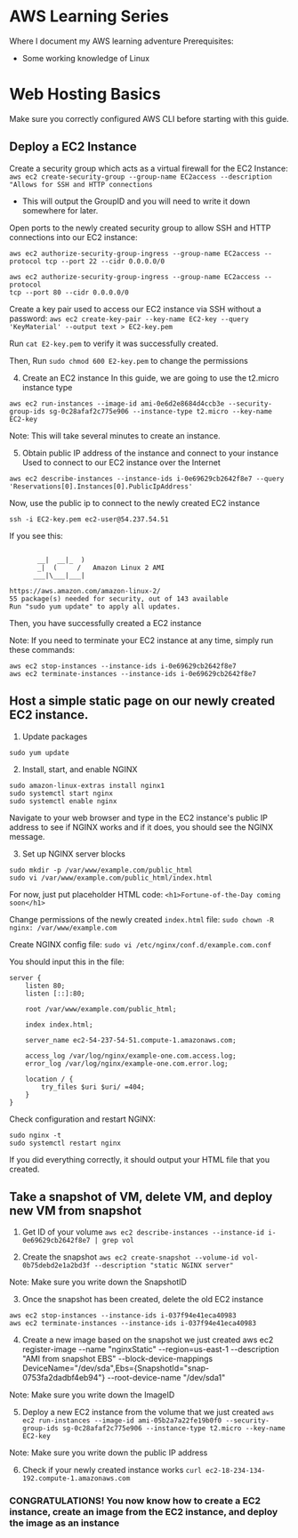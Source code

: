 # AWS Learning Series
Where I document my AWS learning adventure
Prerequisites:
* Some working knowledge of Linux 

# Web Hosting Basics
Make sure you correctly configured AWS CLI before starting with this guide.

## Deploy a EC2 Instance 

Create a security group which acts as a virtual firewall for the EC2 Instance: 
`aws ec2 create-security-group --group-name EC2access --description "Allows for SSH and HTTP connections` 
* This will output the GroupID and you will need to write it down somewhere for
later.

Open ports to the newly created security group to allow SSH and HTTP connections into our EC2 instance: 
```
aws ec2 authorize-security-group-ingress --group-name EC2access --protocol tcp --port 22 --cidr 0.0.0.0/0

aws ec2 authorize-security-group-ingress --group-name EC2access --protocol
tcp --port 80 --cidr 0.0.0.0/0
```

Create a key pair used to access our EC2 instance via SSH without a password:
`aws ec2 create-key-pair --key-name EC2-key --query 'KeyMaterial' --output
text > EC2-key.pem`

Run `cat E2-key.pem` to verify it was successfully created. 

Then, Run `sudo chmod 600 E2-key.pem` to change the permissions

4.  Create an EC2 instance
In this guide, we are going to use the t2.micro instance type

`aws ec2 run-instances --image-id ami-0e6d2e8684d4ccb3e --security-group-ids sg-0c28afaf2c775e906 --instance-type t2.micro --key-name EC2-key`

Note: This will take several minutes to create an instance.

5. Obtain public IP address of the instance and connect to your instance
Used to connect to our EC2 instance over the Internet

`aws ec2 describe-instances --instance-ids i-0e69629cb2642f8e7 --query 'Reservations[0].Instances[0].PublicIpAddress'`

Now, use the public ip to connect to the newly created EC2 instance

`ssh -i EC2-key.pem ec2-user@54.237.54.51`

If you see this:
```

       __|  __|_  )
       _|  (     /   Amazon Linux 2 AMI
      ___|\___|___|

https://aws.amazon.com/amazon-linux-2/
55 package(s) needed for security, out of 143 available
Run "sudo yum update" to apply all updates.
```

Then, you have successfully created a EC2 instance

Note: If you need to terminate your EC2 instance at any time, simply run these
commands:

```
aws ec2 stop-instances --instance-ids i-0e69629cb2642f8e7 
aws ec2 terminate-instances --instance-ids i-0e69629cb2642f8e7 
```

## Host a simple static page on our newly created EC2 instance. 

1. Update packages

`sudo yum update`

2. Install, start, and enable NGINX

```
sudo amazon-linux-extras install nginx1
sudo systemctl start nginx
sudo systemctl enable nginx
```

Navigate to your web browser and type in the EC2 instance's public IP address
to see if NGINX works and if it does, you should see the NGINX message.

3. Set up NGINX server blocks

```
sudo mkdir -p /var/www/example.com/public_html
sudo vi /var/www/example.com/public_html/index.html
```

For now, just put placeholder HTML code:
`<h1>Fortune-of-the-Day coming soon</h1>`

Change permissions of the newly created `index.html` file: 
`sudo chown -R nginx: /var/www/example.com`

Create NGINX config file:
`sudo vi /etc/nginx/conf.d/example.com.conf`

You should input this in the file:
```
server {
    listen 80;
    listen [::]:80;

    root /var/www/example.com/public_html;

    index index.html;

    server_name ec2-54-237-54-51.compute-1.amazonaws.com;

    access_log /var/log/nginx/example-one.com.access.log;
    error_log /var/log/nginx/example-one.com.error.log;

    location / {
        try_files $uri $uri/ =404;
    }
}
```

Check configuration and restart NGINX:
```
sudo nginx -t 
sudo systemctl restart nginx
```

If you did everything correctly, it should output your HTML file that you
created.


## Take a snapshot of VM, delete VM, and deploy new VM from snapshot

1. Get ID of your volume
`aws ec2 describe-instances --instance-id i-0e69629cb2642f8e7 | grep vol`

2. Create the snapshot
`aws ec2 create-snapshot --volume-id vol-0b75debd2e1a2bd3f --description "static NGINX server"`

Note: Make sure you write down the SnapshotID

3. Once the snapshot has been created, delete the old EC2 instance

```
aws ec2 stop-instances --instance-ids i-037f94e41eca40983 
aws ec2 terminate-instances --instance-ids i-037f94e41eca40983   
```

4. Create a new image based on the snapshot we just created
aws ec2 register-image --name "nginxStatic" --region=us-east-1 --description "AMI from snapshot EBS" --block-device-mappings DeviceName="/dev/sda",Ebs={SnapshotId="snap-0753fa2dadbf4eb94"} --root-device-name "/dev/sda1"

Note: Make sure you write down the ImageID

5. Deploy a new EC2 instance from the volume that we just created
`aws ec2 run-instances --image-id ami-05b2a7a22fe19b0f0 --security-group-ids sg-0c28afaf2c775e906 --instance-type t2.micro --key-name EC2-key`

Note: Make sure you write down the public IP address

6. Check if your newly created instance works
`curl ec2-18-234-134-192.compute-1.amazonaws.com`

### CONGRATULATIONS! You now know how to create a EC2 instance, create an image from the EC2 instance, and deploy the image as an instance
